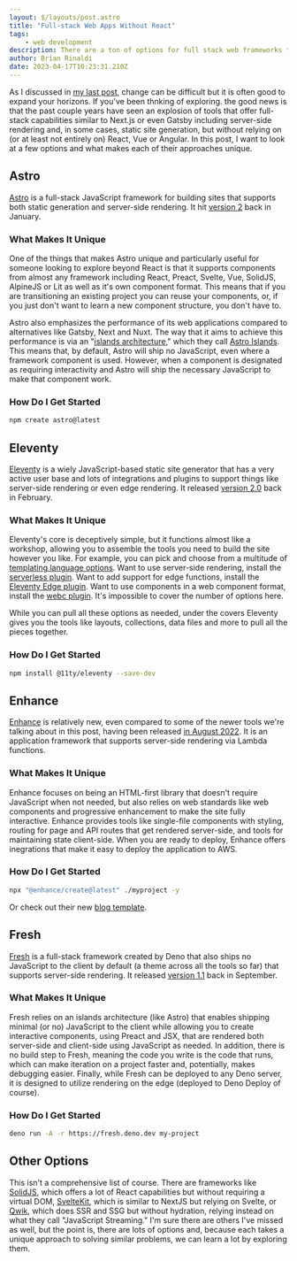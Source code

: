 ```yaml
---
layout: $/layouts/post.astro
title: "Full-stack Web Apps Without React"
tags:
    - web development
description: There are a ton of options for full stack web frameworks that don't use React. Let's explore some of them and why they are each unique.
author: Brian Rinaldi
date: 2023-04-17T10:23:31.210Z
---
```


As I discussed in [my last post](https://remotesynthesis.com/blog/the-price-of-developer-tools/), change can be difficult but it is often good to expand your horizons. If you've been thnking of exploring. the good news is that the past couple years have seen an explosion of tools that offer full-stack capabilities similar to Next.js or even Gatsby including server-side rendering and, in some cases, static site generation, but without relying on (or at least not entirely on) React, Vue or Angular. In this post, I want to look at a few options and what makes each of their approaches unique.

## Astro

[Astro](https://astro.build/) is a full-stack JavaScript framework for building sites that supports both static generation and server-side rendering. It hit [version 2](https://astro.build/blog/astro-2/) back in January.

### What Makes It Unique

One of the things that makes Astro unique and particularly useful for someone looking to explore beyond React is that it supports components from almost any framework including React, Preact, Svelte, Vue, SolidJS, AlpineJS or Lit as well as it's own component format. This means that if you are transitioning an existing project you can reuse your components, or, if you just don't want to learn a new component structure, you don't have to.

Astro also emphasizes the performance of its web applications compared to alternatives like Gatsby, Next and Nuxt. The way that it aims to achieve this performance is via an "[islands architecture](https://jasonformat.com/islands-architecture/)," which they call [Astro Islands](https://docs.astro.build/en/concepts/islands/). This means that, by default, Astro will ship no JavaScript, even where a framework component is used. However, when a component is designated as requiring interactivity and Astro will ship the necessary JavaScript to make that component work.

### How Do I Get Started

```bash
npm create astro@latest
```

## Eleventy

[Eleventy](https://www.11ty.dev) is a wiely JavaScript-based static site generator that has a very active user base and lots of integrations and plugins to support things like server-side rendering or even edge rendering. It released [version 2.0](https://www.11ty.dev/blog/eleventy-v2/) back in February. 

### What Makes It Unique

Eleventy's core is deceptively simple, but it functions almost like a workshop, allowing you to assemble the tools you need to build the site however you like. For example, you can pick and choose from a multitude of [templating language options](https://www.11ty.dev/docs/languages/). Want to use server-side rendering, install the [serverless plugin](https://www.11ty.dev/docs/plugins/serverless/). Want to add support for edge functions, install the [Eleventy Edge plugin](https://www.11ty.dev/docs/plugins/edge/). Want to use components in a web component format, install the [webc plugin](https://www.11ty.dev/docs/languages/webc/). It's impossible to cover the number of options here.

While you can pull all these options as needed, under the covers Eleventy gives you the tools like layouts, collections, data files and more to pull all the pieces together.

### How Do I Get Started

```bash
npm install @11ty/eleventy --save-dev
```

## Enhance

[Enhance](https://enhance.dev/) is relatively new, even compared to some of the newer tools we're talking about in this post, having been released [in August 2022](https://begin.com/blog/posts/2022-08-31-new-begin-and-enhance-html-framework). It is an application framework that supports server-side rendering via Lambda functions.

### What Makes It Unique

Enhance focuses on being an HTML-first library that doesn't require JavaScript when not needed, but also relies on web standards like web components and progressive enhancement to make the site fully interactive. Enhance provides tools like single-file components with styling, routing for page and API routes that get rendered server-side, and tools for maintaining state client-side. When you are ready to deploy, Enhance offers inegrations that make it easy to deploy the application to AWS.

### How Do I Get Started

```bash
npx "@enhance/create@latest" ./myproject -y
```

Or check out their new [blog template](https://begin.com/blog/posts/2023-03-17-introducing-the-enhance-blog-template).

## Fresh

[Fresh](https://fresh.deno.dev/) is a full-stack framework created by Deno that also ships no JavaScript to the client by default (a theme across all the tools so far) that supports server-side rendering. It released [version 1.1](https://deno.com/blog/fresh-1.1) back in September.

### What Makes It Unique

Fresh relies on an islands architecture (like Astro) that enables shipping minimal (or no) JavaScript to the client while allowing you to create interactive components, using Preact and JSX, that are rendered both server-side and client-side using JavaScript as needed. In addition, there is no build step to Fresh, meaning the code you write is the code that runs, which can make iteration on a project faster and, potentially, makes debugging easier. Finally, while Fresh can be deployed to any Deno server, it is designed to utilize rendering on the edge (deployed to Deno Deploy of course).

### How Do I Get Started

```bash
deno run -A -r https://fresh.deno.dev my-project
```

## Other Options

This isn't a comprehensive list of course. There are frameworks like [SolidJS](https://remotesynthesis.com/blog/the-price-of-developer-tools/), which offers a lot of React capabilities but without requiring a virtual DOM, [SvelteKit](https://kit.svelte.dev/), which is similar to NextJS but relying on Svelte, or [Qwik](https://qwik.builder.io/), which does SSR and SSG but without hydration, relying instead on what they call "JavaScript Streaming." I'm sure there are others I've missed as well, but the point is, there are lots of options and, because each takes a unique approach to solving similar problems, we can learn a lot by exploring them.